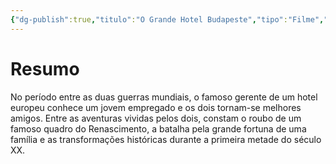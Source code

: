 ```yaml
---
{"dg-publish":true,"titulo":"O Grande Hotel Budapeste","tipo":"Filme","ano":"2014","gênero":["Comédia","Drama"],"image":"https://image.tmdb.org/t/p/w500/yabOguSrb8ffUXCkI6t8Rw7xtSh.jpg","lançado":"2014-02-26","assistido":true,"nota":"6","tags":["filme","pessoal"],"permalink":"/0-settings/media/filmes/o-grande-hotel-budapeste-2014/","dgPassFrontmatter":true}
---
```


# Resumo
No período entre as duas guerras mundiais, o famoso gerente de um hotel europeu conhece um jovem empregado e os dois tornam-se melhores amigos. Entre as aventuras vividas pelos dois, constam o roubo de um famoso quadro do Renascimento, a batalha pela grande fortuna de uma família e as transformações históricas durante a primeira metade do século XX.
